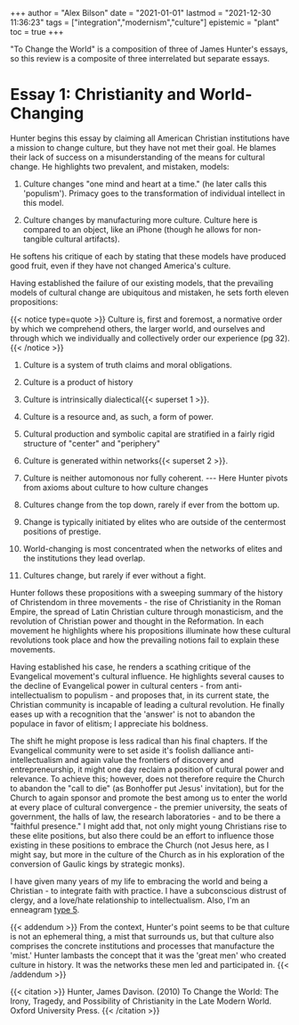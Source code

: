 +++
author = "Alex Bilson"
date = "2021-01-01"
lastmod = "2021-12-30 11:36:23"
tags = ["integration","modernism","culture"]
epistemic = "plant"
toc = true
+++

"To Change the World" is a composition of three of James Hunter's essays, so this review is a composite of three interrelated but separate essays.

# Essay 1: Christianity and World-Changing

Hunter begins this essay by claiming all American Christian institutions have a mission to change culture, but they have not met their goal. He blames their lack of success on a misunderstanding of the means for cultural change. He highlights two prevalent, and mistaken, models:

1. Culture changes "one mind and heart at a time." (he later calls this 'populism'). Primacy goes to the transformation of individual intellect in this model.

2. Culture changes by manufacturing more culture. Culture here is compared to an object, like an iPhone (though he allows for non-tangible cultural artifacts).

He softens his critique of each by stating that these models have produced good fruit, even if they have not changed America's culture.

Having established the failure of our existing models, that the prevailing models of cultural change are ubiquitous and mistaken, he sets forth eleven propositions:

{{< notice type=quote >}}
Culture is, first and foremost, a normative order by which we comprehend others, the larger world, and ourselves and through which we individually and collectively order our experience (pg 32).
{{< /notice >}}

1. Culture is a system of truth claims and moral obligations.

2. Culture is a product of history

3. Culture is intrinsically dialectical{{< superset 1 >}}.

4. Culture is a resource and, as such, a form of power.

5. Cultural production and symbolic capital are stratified in a fairly rigid structure of "center" and "periphery"

6. Culture is generated within networks{{< superset 2 >}}.

7. Culture is neither automonous nor fully coherent.
--- Here Hunter pivots from axioms about culture to how culture changes

8. Cultures change from the top down, rarely if ever from the bottom up.

9. Change is typically initiated by elites who are outside of the centermost positions of prestige.

10. World-changing is most concentrated when the networks of elites and the institutions they lead overlap.

11. Cultures change, but rarely if ever without a fight.

Hunter follows these propositions with a sweeping summary of the history of Christendom in three movements - the rise of Christianity in the Roman Empire, the spread of Latin Christian culture through monasticism, and the revolution of Christian power and thought in the Reformation. In each movement he highlights where his propositions illuminate how these cultural revolutions took place and how the prevailing notions fail to explain these movements.

Having established his case, he renders a scathing critique of the Evangelical movement's cultural influence. He highlights several causes to the decline of Evangelical power in cultural centers - from anti-intellectualism to populism - and proposes that, in its current state, the Christian community is incapable of leading a cultural revolution. He finally eases up with a recognition that the 'answer' is not to abandon the populace in favor of elitism; I appreciate his boldness.

The shift he might propose is less radical than his final chapters. If the Evangelical community were to set aside it's foolish dalliance anti-intellectualism and again value the frontiers of discovery and entrepreneurship, it might one day reclaim a position of cultural power and relevance. To achieve this; however, does not therefore require the Church to abandon the "call to die" (as Bonhoffer put Jesus' invitation), but for the Church to again sponsor and promote the best among us to enter the world at every place of cultural convergence - the premier university, the seats of government, the halls of law, the research laboratories - and to be there a "faithful presence." I might add that, not only might young Christians rise to these elite positions, but also there could be an effort to influence those existing in these positions to embrace the Church (not Jesus here, as I might say, but more in the culture of the Church as in his exploration of the conversion of Gaulic kings by strategic monks).

I have given many years of my life to embracing the world and being a Christian - to integrate faith with practice. I have a subconscious distrust of clergy, and a love/hate relationship to intellectualism. Also, I'm an enneagram [type 5](https://www.enneagraminstitute.com/type-5/).

{{< addendum >}}
From the context, Hunter's point seems to be that culture is not an ephemeral thing, a mist that surrounds us, but that culture also comprises the concrete institutions and processes that manufacture the 'mist.'
Hunter lambasts the concept that it was the 'great men' who created culture in history. It was the networks these men led and participated in.
{{< /addendum >}}

{{< citation >}}
Hunter, James Davison. (2010) To Change the World: The Irony, Tragedy, and Possibility of Christianity in the Late Modern World. Oxford University Press.
{{< /citation >}}
